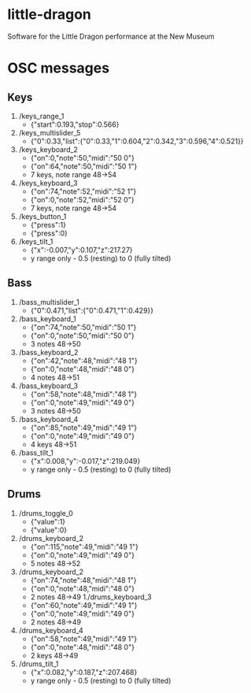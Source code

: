 # little-dragon
Software for the Little Dragon performance at the New Museum



# OSC messages

## Keys

1. /keys_range_1 
	- {"start":0.193,"stop":0.566}
1. /keys_multislider_5 
	- {"0":0.33,"list":{"0":0.33,"1":0.604,"2":0.342,"3":0.596,"4":0.521}}
1. /keys_keyboard_2 
	- {"on":0,"note":50,"midi":"50 0"}
	- {"on":64,"note":50,"midi":"50 1"}
	- 7 keys, note range 48->54
1. /keys_keyboard_3 
	- {"on":74,"note":52,"midi":"52 1"}
	- {"on":0,"note":52,"midi":"52 0"}
	- 7 keys, note range 48->54
1. /keys_button_1
	- {"press":1}
	- {"press":0}
1. /keys_tilt_1
	- {"x":-0.007,"y":0.107,"z":217.27}
	- y range only - 0.5 (resting) to 0 (fully tilted)

## Bass
1. /bass_multislider_1
	- {"0":0.471,"list":{"0":0.471,"1":0.429}}
1. /bass_keyboard_1
	- {"on":74,"note":50,"midi":"50 1"}
	- {"on":0,"note":50,"midi":"50 0"}
	- 3 notes 48->50
1. /bass_keyboard_2
	- {"on":42,"note":48,"midi":"48 1"}
	- {"on":0,"note":48,"midi":"48 0"}
	- 4 notes 48->51
1. /bass_keyboard_3
	- {"on":58,"note":48,"midi":"48 1"}
	- {"on":0,"note":49,"midi":"49 0"}
	- 3 notes 48->50
1. /bass_keyboard_4
	- {"on":85,"note":49,"midi":"49 1"}
	- {"on":0,"note":49,"midi":"49 0"}
	- 4 keys 48->51
1. /bass_tilt_1
	- {"x":0.008,"y":-0.017,"z":219.049}
	- y range only - 0.5 (resting) to 0 (fully tilted)
		
## Drums
1. /drums_toggle_0
	- {"value":1}
	- {"value":0}
1. /drums_keyboard_2
	- {"on":115,"note":49,"midi":"49 1"}
	- {"on":0,"note":49,"midi":"49 0"}
	- 5 notes 48->52
1. /drums_keyboard_2
	- {"on":74,"note":48,"midi":"48 1"}
	- {"on":0,"note":48,"midi":"48 0"}
	- 2 notes 48->49
1./drums_keyboard_3
	- {"on":60,"note":49,"midi":"49 1"}
	- {"on":0,"note":49,"midi":"49 0"}
	- 2 notes 48->49
1. /drums_keyboard_4
	- {"on":58,"note":49,"midi":"49 1"}
	- {"on":0,"note":48,"midi":"48 0"}
	- 2 keys 48->49
1. /drums_tilt_1
	- {"x":0.082,"y":0.187,"z":207.468}
	- y range only - 0.5 (resting) to 0 (fully tilted)

